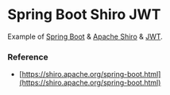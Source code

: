 # Spring Boot Shiro JWT

Example of [Spring Boot](https://spring.io/projects/spring-boot) & [Apache Shiro](https://shiro.apache.org/)
& [JWT](https://jwt.io/introduction/).

### Reference
- [https://shiro.apache.org/spring-boot.html](https://shiro.apache.org/spring-boot.html)
